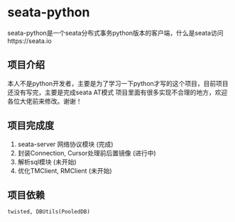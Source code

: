 # seata-python

seata-python是一个seata分布式事务python版本的客户端，什么是seata访问https://seata.io

## 项目介绍
本人不是python开发者，主要是为了学习一下python才写的这个项目，目前项目还没有写完，主要是完成seata AT模式
项目里面有很多实现不合理的地方，欢迎各位大佬前来修改。谢谢！

## 项目完成度
1. seata-server 网络协议模块 (完成)
2. 封装Connection, Cursor处理前后置镜像 (进行中)
3. 解析sql模块 (未开始)
4. 优化TMClient, RMClient (未开始)

## 项目依赖
```
twisted, DBUtils(PooledDB)
```